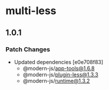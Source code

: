 # multi-less

## 1.0.1

### Patch Changes

- Updated dependencies [e0e708f83]
  - @modern-js/app-tools@1.6.8
  - @modern-js/plugin-less@1.3.3
  - @modern-js/runtime@1.3.2
